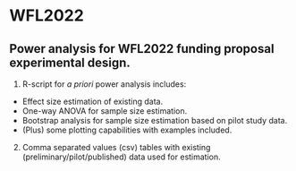# WFL2022
Power analysis for WFL2022 funding proposal experimental design.  
---
1) R-script for _a priori_ power analysis includes:  
- Effect size estimation of existing data.  
- One-way ANOVA for sample size estimation.  
- Bootstrap analysis for sample size estimation based on pilot study data.  
- (Plus) some plotting capabilities with examples included.
2) Comma separated values (csv) tables with existing (preliminary/pilot/published) data used for estimation. 
